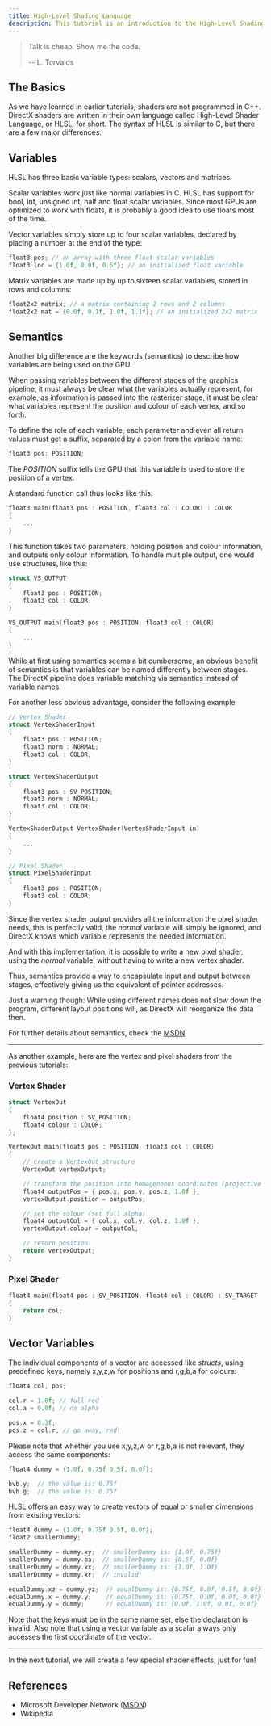 ```yaml
---
title: High-Level Shading Language
description: This tutorial is an introduction to the High-Level Shading Language. It focuses on the two main differences between C and HLSL; variable names and semantics.
---
```


> Talk is cheap. Show me the code.
>
> -- L. Torvalds

## The Basics

As we have learned in earlier tutorials, shaders are not programmed in C++. DirectX shaders are written in their own
language called High-Level Shader Language, or HLSL, for short. The syntax of HLSL is similar to C, but there are a few
major differences:

## Variables

HLSL has three basic variable types: scalars, vectors and matrices.

Scalar variables work just like normal variables in C. HLSL has support for bool, int, unsigned int, half and float
scalar variables. Since most GPUs are optimized to work with floats, it is probably a good idea to use floats most of
the time.

Vector variables simply store up to four scalar variables, declared by placing a number at the end of the type:

```c
float3 pos; // an array with three float scalar variables
float3 loc = {1.0f, 0.0f, 0.5f}; // an initialized float variable
```

Matrix variables are made up by up to sixteen scalar variables, stored in rows and columns:

```c
float2x2 matrix; // a matrix containing 2 rows and 2 columns
float2x2 mat = {0.0f, 0.1f, 1.0f, 1.1f}; // an initialized 2x2 matrix
```

## Semantics

Another big difference are the keywords (semantics) to describe how variables are being used on the GPU.

When passing variables between the different stages of the graphics pipeline, it must always be clear what the variables
actually represent, for example, as information is passed into the rasterizer stage, it must be clear what variables
represent the position and colour of each vertex, and so forth.

To define the role of each variable, each parameter and even all return values must get a suffix, separated by a colon
from the variable name:

```c
float3 pos: POSITION;
```

The *POSITION* suffix tells the GPU that this variable is used to store the position of a vertex.

A standard function call thus looks like this:

```c
float3 main(float3 pos : POSITION, float3 col : COLOR) : COLOR
{
    ...
}
```

This function takes two parameters, holding position and colour information, and outputs only colour information. To
handle multiple output, one would use structures, like this:

```c
struct VS_OUTPUT
{
    float3 pos : POSITION;
    float3 col : COLOR;
}

VS_OUTPUT main(float3 pos : POSITION, float3 col : COLOR)
{
    ...
}
```

While at first using semantics seems a bit cumbersome, an obvious benefit of semantics is that variables can be named
differently between stages. The DirectX pipeline does variable matching via semantics instead of variable names.

For another less obvious advantage, consider the following example

```c
// Vertex Shader
struct VertexShaderInput
{
    float3 pos : POSITION;
    float3 norm : NORMAL;
    float3 col : COLOR;
}

struct VertexShaderOutput
{
    float3 pos : SV_POSITION;
    float3 norm : NORMAL;
    float3 col : COLOR;
}

VertexShaderOutput VertexShader(VertexShaderInput in)
{
    ...
}

// Pixel Shader
struct PixelShaderInput
{
    float3 pos : POSITION;
    float3 col : COLOR;
}
```

Since the vertex shader output provides all the information the pixel shader needs, this is perfectly valid, the
*normal* variable will simply be ignored, and DirectX knows which variable represents the needed information.

And with this implementation, it is possible to write a new pixel shader, using the *normal* variable, without having to
write a new vertex shader.

Thus, semantics provide a way to encapsulate input and output between stages, effectively giving us the equivalent of
pointer addresses.

Just a warning though: While using different names does not slow down the program, different layout positions will, as
DirectX will reorganize the data then.

For further details about semantics, check
the [MSDN](https://msdn.microsoft.com/en-us/library/windows/desktop/bb509647(v=vs.85).aspx#VS).

---

As another example, here are the vertex and pixel shaders from the previous tutorials:

### Vertex Shader

```c
struct VertexOut
{
	float4 position : SV_POSITION;
	float4 colour : COLOR;
};

VertexOut main(float3 pos : POSITION, float3 col : COLOR)
{
	// create a VertexOut structure
	VertexOut vertexOutput;

	// transform the position into homogeneous coordinates (projective geometry)
	float4 outputPos = { pos.x, pos.y, pos.z, 1.0f };
	vertexOutput.position = outputPos;

	// set the colour (set full alpha)
	float4 outputCol = { col.x, col.y, col.z, 1.0f };
	vertexOutput.colour = outputCol;

	// return position
	return vertexOutput;
}
```

### Pixel Shader

```c
float4 main(float4 pos : SV_POSITION, float4 col : COLOR) : SV_TARGET
{
	return col;
}
```

## Vector Variables

The individual components of a vector are accessed like *structs*, using predefined keys, namely x,y,z,w for positions
and r,g,b,a for colours:

```c
float4 col, pos;

col.r = 1.0f; // full red
col.a = 0.0f; // no alpha

pos.x = 0.3f;
pos.z = col.r; // go away, red!
```

Please note that whether you use x,y,z,w or r,g,b,a is not relevant, they access the same components:

```c
float4 dummy = {1.0f, 0.75f 0.5f, 0.0f};

bvb.y;  // the value is: 0.75f
bvb.g;  // the value is: 0.75f
```

HLSL offers an easy way to create vectors of equal or smaller dimensions from existing vectors:

```c
float4 dummy = {1.0f, 0.75f 0.5f, 0.0f};
float2 smallerDummy;

smallerDummy = dummy.xy;  // smallerDummy is: {1.0f, 0.75f}
smallerDummy = dummy.ba;  // smallerDummy is: {0.5f, 0.0f}
smallerDummy = dummy.xx;  // smallerDummy is: {1.0f, 1.0f}
smallerDummy = dummy.xr;  // invalid!

equalDummy.xz = dummy.yz;  // equalDummy is: {0.75f, 0.0f, 0.5f, 0.0f}
equalDummy.x = dummy.y;    // equalDummy is: {0.75f, 0.0f, 0.0f, 0.0f}
equalDummy.y = dummy;      // equalDummy is: {0.0f, 1.0f, 0.0f, 0.0f}
```

Note that the keys must be in the same name set, else the declaration is invalid. Also note that using a vector variable
as a scalar always only accesses the first coordinate of the vector.

---

In the next tutorial, we will create a few special shader effects, just for fun!

## References

* Microsoft Developer Network ([MSDN](https://msdn.microsoft.com/en-us/library/windows/desktop/ee663274(v=vs.85)))
* Wikipedia